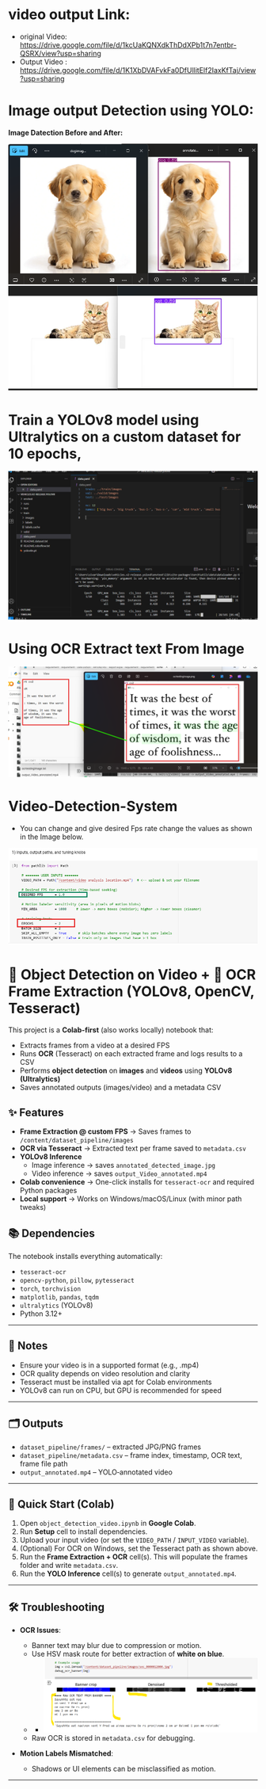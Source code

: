 # video output Link: 
- original Video:  https://drive.google.com/file/d/1kcUaKQNXdkThDdXPb1t7n7entbr-QSRX/view?usp=sharing
- Output Video : https://drive.google.com/file/d/1K1XbDVAFvkFa0DfUllitElf2IaxKfTaj/view?usp=sharing
# Image output Detection using YOLO: 
**Image Datection Before and After:**
  
![beforeandafterobjectDetection](beforeandafterobjectDetection.png) 
![Catimagedetection](Catimagedetection.png) 

# Train a YOLOv8 model using Ultralytics on a custom dataset for 10 epochs,

![CustomlabelDataTrain](CustomlabelDataTrain.png) 

# Using OCR Extract text From Image
![ocrtextimgandextractedtext](ocrtextimgandextractedtext.png)

# Video-Detection-System
- You can change and give desired Fps rate  change the values as shown in the Image below.

![fpsandepochsettingshere](fpsandepochsettingshere.png) 
# 🎥 Object Detection on Video + 🧾 OCR Frame Extraction (YOLOv8, OpenCV, Tesseract)

This project is a **Colab-first** (also works locally) notebook that:

- Extracts frames from a video at a desired FPS
- Runs **OCR** (Tesseract) on each extracted frame and logs results to a CSV
- Performs **object detection** on **images** and **videos** using **YOLOv8 (Ultralytics)**
- Saves annotated outputs (images/video) and a metadata CSV

 ## ✨ Features

- **Frame Extraction @ custom FPS** → Saves frames to `/content/dataset_pipeline/images`
- **OCR via Tesseract** → Extracted text per frame saved to `metadata.csv`
- **YOLOv8 Inference**
  - Image inference → saves `annotated_detected_image.jpg`
  - Video inference → saves `output_Video_annotated.mp4`
- **Colab convenience** → One-click installs for `tesseract-ocr` and required Python packages  
- **Local support** → Works on Windows/macOS/Linux (with minor path tweaks)

  
## 📚 Dependencies
The notebook installs everything automatically:
- `tesseract-ocr`
- `opencv-python`, `pillow`, `pytesseract`
- `torch`, `torchvision`
- `matplotlib`, `pandas`, `tqdm`
- `ultralytics` (YOLOv8)
- Python 3.12+



---
## 📌 Notes
- Ensure your video is in a supported format (e.g., .mp4)
- OCR quality depends on video resolution and clarity
- Tesseract must be installed via apt for Colab environments
- YOLOv8 can run on CPU, but GPU is recommended for speed
 

---
## 🗂️ Outputs
- `dataset_pipeline/frames/` – extracted JPG/PNG frames
- `dataset_pipeline/metadata.csv` – frame index, timestamp, OCR text, frame file path
- `output_annotated.mp4` – YOLO‑annotated video


---

## 🚀 Quick Start (Colab)

1. Open `object_detection_video.ipynb` in **Google Colab**.
2. Run **Setup** cell to install dependencies.
3. Upload your input video (or set the `VIDEO_PATH` / `INPUT_VIDEO` variable).
4. (Optional) For OCR on Windows, set the Tesseract path as shown above.
5. Run the **Frame Extraction + OCR** cell(s). This will populate the frames folder and write `metadata.csv`.
6. Run the **YOLO Inference** cell(s) to generate `output_annotated.mp4`.
    

---

## 🛠 Troubleshooting
- **OCR Issues**:  
  - Banner text may blur due to compression or motion.  
  - Use HSV mask route for better extraction of **white on blue**.
  - - ![Ocrpytessaracttext](Ocrpytessaracttext.png)
  - Raw OCR is stored in `metadata.csv` for debugging.  

- **Motion Labels Mismatched**:  
  - Shadows or UI elements can be misclassified as motion.  
 

---


